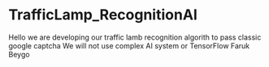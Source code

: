 # TrafficLamp_RecognitionAI

  Hello we are developing our traffic lamb recognition algorith to pass classic google captcha
  We will not use complex AI system or TensorFlow
  Faruk Beygo
